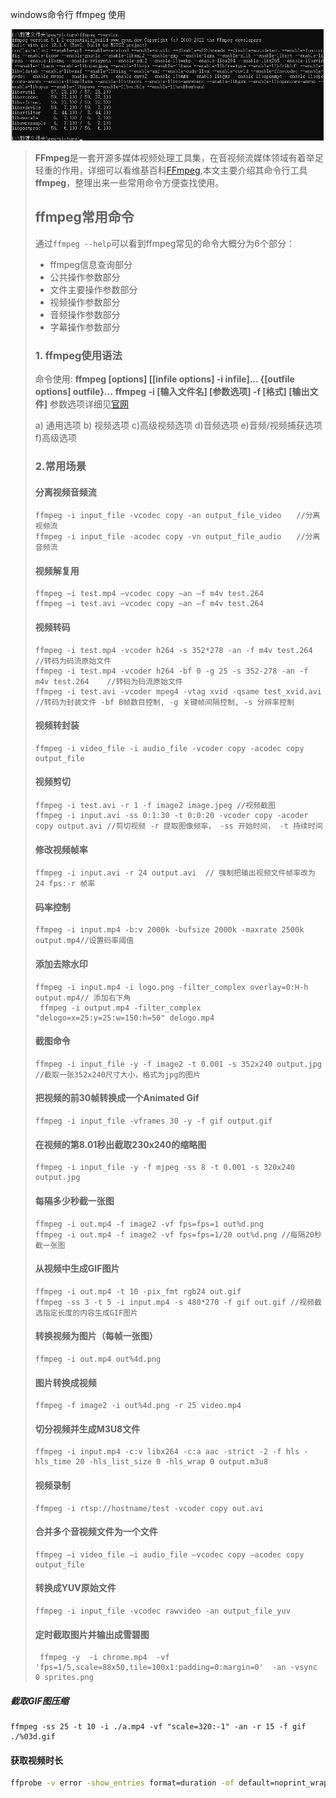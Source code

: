 windows命令行 ffmpeg 使用

![image-20240515144020023](https://raw.githubusercontent.com/guantaocc/picgo/master/images/202405151440147.png)

> **FFmpeg**是一套开源多媒体视频处理工具集，在音视频流媒体领域有着举足轻重的作用，详细可以看维基百科[FFmpeg](https://zh.wikipedia.org/wiki/FFmpeg),本文主要介绍其命令行工具**ffmpeg**，整理出来一些常用命令方便查找使用。
>
> ## ffmpeg常用命令
> 通过`ffmpeg --help`可以看到ffmpeg常见的命令大概分为6个部分：
>
> * ffmpeg信息查询部分
> * 公共操作参数部分
> * 文件主要操作参数部分
> * 视频操作参数部分
> * 音频操作参数部分
> * 字幕操作参数部分
>
> ### 1. ffmpeg使用语法
> 命令使用: **ffmpeg [options] [[infile options] -i infile]... {[outfile options] outfile}...** **ffmpeg -i [输入文件名] [参数选项] -f [格式] [输出文件]** 参数选项详细见[官网](https://ffmpeg.org/ffmpeg.html#Generic-options)
>
> a) 通用选项
> b) 视频选项
> c)高级视频选项
> d)音频选项
> e)音频/视频捕获选项
> f)高级选项
> ### 2.常用场景
> #### 分离视频音频流
> ```
> ffmpeg -i input_file -vcodec copy -an output_file_video　　//分离视频流
> ffmpeg -i input_file -acodec copy -vn output_file_audio　　//分离音频流
> ```
>
> #### 视频解复用
> ```
> ffmpeg –i test.mp4 –vcodec copy –an –f m4v test.264
> ffmpeg –i test.avi –vcodec copy –an –f m4v test.264
> ```
>
> #### 视频转码
> ```
> ffmpeg -i test.mp4 -vcoder h264 -s 352*278 -an -f m4v test.264    //转码为码流原始文件
> ffmpeg -i test.mp4 -vcoder h264 -bf 0 -g 25 -s 352-278 -an -f m4v test.264    //转码为码流原始文件
> ffmpeg -i test.avi -vcoder mpeg4 -vtag xvid -qsame test_xvid.avi    //转码为封装文件 -bf B帧数目控制, -g 关键帧间隔控制, -s 分辨率控制
> ```
>
> #### 视频转封装
> ```
> ffmpeg -i video_file -i audio_file -vcoder copy -acodec copy output_file
> ```
>
> #### 视频剪切
> ```
> ffmpeg -i test.avi -r 1 -f image2 image.jpeg //视频截图
> ffmpeg -i input.avi -ss 0:1:30 -t 0:0:20 -vcoder copy -acoder copy output.avi //剪切视频 -r 提取图像频率， -ss 开始时间， -t 持续时间
> ```
>
> #### 修改视频帧率
> ```
> ffmpeg -i input.avi -r 24 output.avi  // 强制把输出视频文件帧率改为 24 fps:-r 帧率 
> ```
>
> #### 码率控制
> ```
> ffmpeg -i input.mp4 -b:v 2000k -bufsize 2000k -maxrate 2500k output.mp4//设置码率阈值
> ```
>
> #### 添加去除水印
> ```
> ffmpeg -i input.mp4 -i logo.png -filter_complex overlay=0:H-h output.mp4// 添加右下角
>  ffmpeg -i output.mp4 -filter_complex "delogo=x=25:y=25:w=150:h=50" delogo.mp4
> ```
>
> #### 截图命令
> ```
> ffmpeg -i input_file -y -f image2 -t 0.001 -s 352x240 output.jpg //截取一张352x240尺寸大小，格式为jpg的图片
> ```
>
> #### 把视频的前30帧转换成一个Animated Gif
> ```
> ffmpeg -i input_file -vframes 30 -y -f gif output.gif
> ```
>
> #### 在视频的第8.01秒出截取230x240的缩略图
> ```
> ffmpeg -i input_file -y -f mjpeg -ss 8 -t 0.001 -s 320x240 output.jpg
> ```
>
> #### 每隔多少秒截一张图
> ```
> ffmpeg -i out.mp4 -f image2 -vf fps=fps=1 out%d.png
> ffmpeg -i out.mp4 -f image2 -vf fps=fps=1/20 out%d.png //每隔20秒截一张图
> ```
>
> #### 从视频中生成GIF图片
> ```
> ffmpeg -i out.mp4 -t 10 -pix_fmt rgb24 out.gif
> ffmpeg -ss 3 -t 5 -i input.mp4 -s 480*270 -f gif out.gif //视频截选指定长度的内容生成GIF图片
> ```
>
> #### 转换视频为图片（每帧一张图）
> ```
> ffmpeg -i out.mp4 out%4d.png
> ```
>
> #### 图片转换成视频
> ```
> ffmpeg -f image2 -i out%4d.png -r 25 video.mp4
> ```
>
> #### 切分视频并生成M3U8文件
> ```
> ffmpeg -i input.mp4 -c:v libx264 -c:a aac -strict -2 -f hls -hls_time 20 -hls_list_size 0 -hls_wrap 0 output.m3u8
> ```
>
> #### 视频录制
> ```
> ffmpeg -i rtsp://hostname/test -vcoder copy out.avi
> ```
>
> #### 合并多个音视频文件为一个文件
> ```
> ffmpeg –i video_file –i audio_file –vcodec copy –acodec copy output_file  
> ```
>
> #### 转换成YUV原始文件
> ```
> ffmpeg -i input_file -vcodec rawvideo -an output_file_yuv
> ```
>
> #### 定时截取图片并输出成雪碧图
> ```
>  ffmpeg -y  -i chrome.mp4  -vf 'fps=1/5,scale=88x50,tile=100x1:padding=0:margin=0'  -an -vsync 0 sprites.png
> ```

##### 截取GIF图压缩

```
ffmpeg -ss 25 -t 10 -i ./a.mp4 -vf "scale=320:-1" -an -r 15 -f gif ./%03d.gif
```

#### 获取视频时长

```bash
ffprobe -v error -show_entries format=duration -of default=noprint_wrappers=1:nokey=1 a.mp4
```


